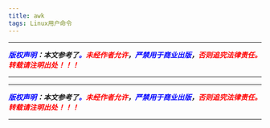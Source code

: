 ```yaml
---
title: awk
tags: Linux用户命令
---
```



------

***<font color=blue>版权声明</font>：本文参考了<font color=blue>。</font><font color=red>未经作者允许</font>，<font color=blue>严禁用于商业出版</font>，<font color=red>否则追究法律责任。转载请注明出处！！！</font>***

------



------

***<font color=blue>版权声明</font>：本文参考了<font color=blue>。</font><font color=red>未经作者允许</font>，<font color=blue>严禁用于商业出版</font>，<font color=red>否则追究法律责任。转载请注明出处！！！</font>***

------
